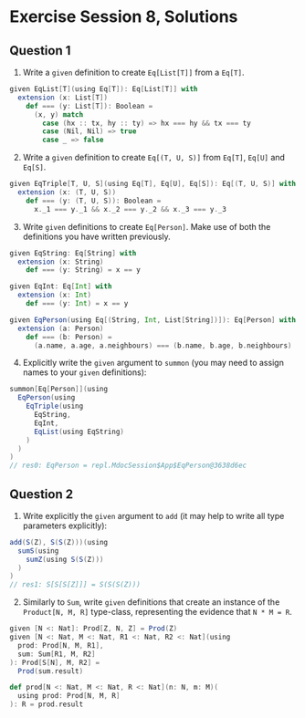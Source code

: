 # Exercise Session 8, Solutions

## Question 1


1. Write a `given` definition to create `Eq[List[T]]` from a `Eq[T]`.

```scala
given EqList[T](using Eq[T]): Eq[List[T]] with
  extension (x: List[T])
    def === (y: List[T]): Boolean =
      (x, y) match
        case (hx :: tx, hy :: ty) => hx === hy && tx === ty
        case (Nil, Nil) => true
        case _ => false
```

2. Write a `given` definition to create `Eq[(T, U, S)]` from `Eq[T]`, `Eq[U]` and `Eq[S]`.

```scala
given EqTriple[T, U, S](using Eq[T], Eq[U], Eq[S]): Eq[(T, U, S)] with
  extension (x: (T, U, S))
    def === (y: (T, U, S)): Boolean =
      x._1 === y._1 && x._2 === y._2 && x._3 === y._3
```

3. Write `given` definitions to create `Eq[Person]`. Make use of both the definitions you have written previously.


```scala
given EqString: Eq[String] with
  extension (x: String)
    def === (y: String) = x == y

given EqInt: Eq[Int] with
  extension (x: Int)
    def === (y: Int) = x == y

given EqPerson(using Eq[(String, Int, List[String])]): Eq[Person] with
  extension (a: Person)
    def === (b: Person) =
      (a.name, a.age, a.neighbours) === (b.name, b.age, b.neighbours)
```

4. Explicitly write the `given` argument to `summon` (you may need to assign names to your `given` definitions):

```scala
summon[Eq[Person]](using
  EqPerson(using
    EqTriple(using
      EqString,
      EqInt,
      EqList(using EqString)
    )
  )
)
// res0: EqPerson = repl.MdocSession$App$EqPerson@3638d6ec
```

## Question 2


1. Write explicitly the `given` argument to `add` (it may help to write all type parameters explicitly):

```scala
add(S(Z), S(S(Z)))(using
  sumS(using
    sumZ(using S(S(Z)))
  )
)
// res1: S[S[S[Z]]] = S(S(S(Z)))
```

2. Similarly to `Sum`, write `given` definitions that create an instance of the
`Product[N, M, R]` type-class, representing the evidence that `N * M = R`.

```scala
given [N <: Nat]: Prod[Z, N, Z] = Prod(Z)
given [N <: Nat, M <: Nat, R1 <: Nat, R2 <: Nat](using
  prod: Prod[N, M, R1],
  sum: Sum[R1, M, R2]
): Prod[S[N], M, R2] =
  Prod(sum.result)

def prod[N <: Nat, M <: Nat, R <: Nat](n: N, m: M)(
  using prod: Prod[N, M, R]
): R = prod.result
```
